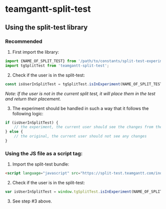 # teamgantt-split-test

## Using the split-test library

### Recommended
1. First import the library:
```js
import {NAME_OF_SPLIT_TEST} from '/path/to/constants/split-test-experiments';
import tgSplitTest from 'teamgantt-split-test';
```

2. Check if the user is in the split-test:
```js
const isUserInSplitTest = tgSplitTest.isInExperiment(NAME_OF_SPLIT_TEST);
```
_Note: If the user is not in the current split test, it will place them in the test and return their placement._

3. The experiment should be handled in such a way that it follows the following logic:
```js
if (isUserInSplitTest) {
    // the experiment, the current user should see the changes from the split test
} else {
    // the original, the current user should not see any changes
}
```

### Using the JS file as a script tag:
1. Import the split-test bundle:
```html
<script language="javascript" src="https://split-test.teamgantt.com/index.js"></script>
```

2. Check if the user is in the split-test:
```js
var isUserInSplitTest = window.tgSplitTest.isInExperiment(NAME_OF_SPLIT_TEST);
```

3. See step #3 above.